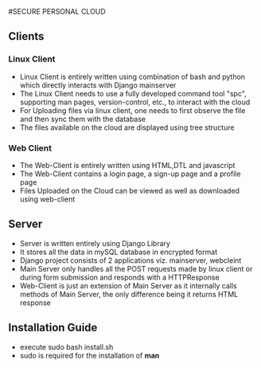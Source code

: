 #SECURE PERSONAL CLOUD

## Clients

### Linux Client
* Linux Client is entirely written using combination of bash and python which directly interacts with Django mainserver
* The Linux Client needs to use a fully developed command tool "spc", supporting man pages, version-control, etc., to interact with the cloud
* For Uploading files via linux client, one needs to first observe the file and then sync them with the database
* The files available on the cloud are displayed using tree structure

### Web Client
* The Web-Client is entirely written using HTML,DTL and javascript
* The Web-Client contains a login page, a sign-up page and a profile page
* Files Uploaded on the Cloud can be viewed as well as downloaded using web-client

## Server

* Server is written entirely using Django Library
* It stores all the data in mySQL database in encrypted format
* Django project consists of 2 applications viz. mainserver, webcleint
* Main Server only handles all the POST requests made by linux client or during form submission and responds with a HTTPResponse
* Web-Client is just an extension of Main Server as it internally calls methods of Main Server, the only difference being it returns HTML response


## Installation Guide

* execute sudo bash install.sh <directory where you wish to install it>
* sudo is required for the installation of **man**
